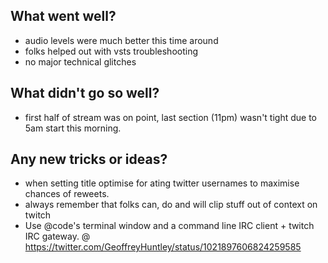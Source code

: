 ## What went well?

- audio levels were much better this time around
- folks helped out with vsts troubleshooting
- no major technical glitches

## What didn't go so well?

- first half of stream was on point, last section (11pm) wasn't tight due to 5am start this morning.

## Any new tricks or ideas?

- when setting title optimise for ating twitter usernames to maximise chances of reweets.
- always remember that folks can, do and will clip stuff out of context on twitch
- Use @code's terminal window and a command line IRC client + twitch IRC gateway. @ https://twitter.com/GeoffreyHuntley/status/1021897606824259585
